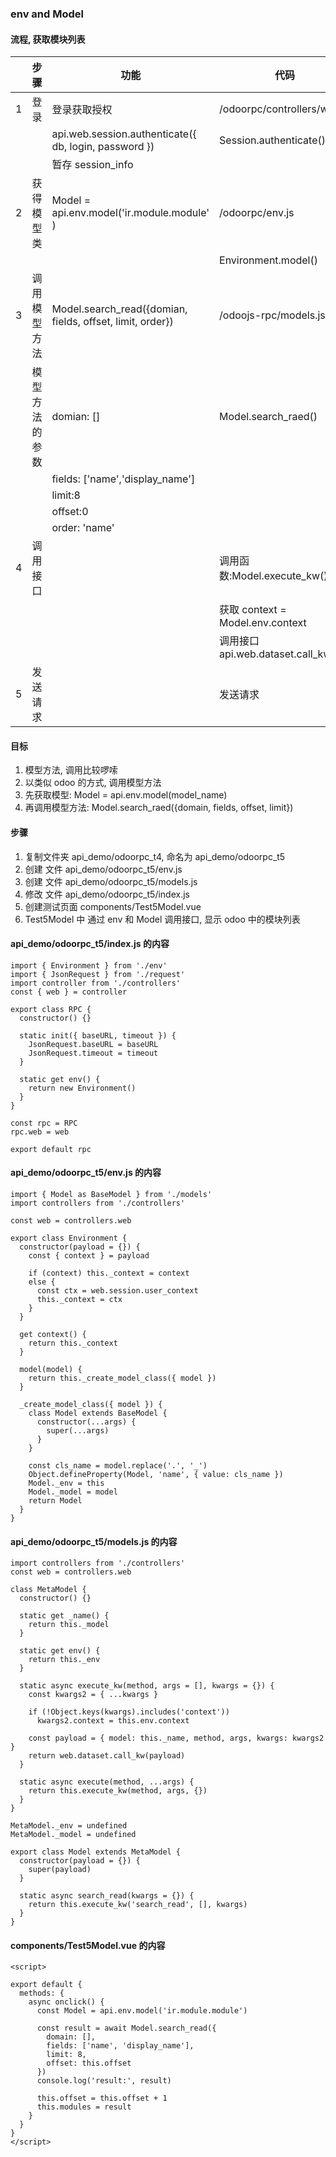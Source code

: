 ### env and Model

#### 流程, 获取模块列表

|     | 步骤           | 功能                                                      | 代码                               |
| --- | -------------- | --------------------------------------------------------- | ---------------------------------- |
| 1   | 登录           | 登录获取授权                                              | /odoorpc/controllers/web.js        |
|     |                | api.web.session.authenticate({ db, login, password })     | Session.authenticate()             |
|     |                | 暂存 session_info                                         |
| 2   | 获得模型类     | Model = api.env.model('ir.module.module' )                | /odoorpc/env.js                    |
|     |                |                                                           | Environment.model()                |
| 3   | 调用模型方法   | Model.search_read({domian, fields, offset, limit, order}) | /odoojs-rpc/models.js              |
|     | 模型方法的参数 | domian: []                                                | Model.search_raed()                |
|     |                | fields: ['name','display_name']                           |
|     |                | limit:8                                                   |
|     |                | offset:0                                                  |
|     |                | order: 'name'                                             |
| 4   | 调用接口       |                                                           | 调用函数:Model.execute_kw()        |
|     |                |                                                           | 获取 context = Model.env.context   |
|     |                |                                                           | 调用接口 api.web.dataset.call_kw() |
| 5   | 发送请求       |                                                           | 发送请求                           |

#### 目标

1. 模型方法, 调用比较啰嗦
2. 以类似 odoo 的方式, 调用模型方法
3. 先获取模型: Model = api.env.model(model_name)
4. 再调用模型方法: Model.search_raed({domain, fields, offset, limit})

#### 步骤

1. 复制文件夹 api_demo/odoorpc_t4, 命名为 api_demo/odoorpc_t5
2. 创建 文件 api_demo/odoorpc_t5/env.js
3. 创建 文件 api_demo/odoorpc_t5/models.js
4. 修改 文件 api_demo/odoorpc_t5/index.js
5. 创建测试页面 components/Test5Model.vue
6. Test5Model 中 通过 env 和 Model 调用接口, 显示 odoo 中的模块列表

#### api_demo/odoorpc_t5/index.js 的内容

```
import { Environment } from './env'
import { JsonRequest } from './request'
import controller from './controllers'
const { web } = controller

export class RPC {
  constructor() {}

  static init({ baseURL, timeout }) {
    JsonRequest.baseURL = baseURL
    JsonRequest.timeout = timeout
  }

  static get env() {
    return new Environment()
  }
}

const rpc = RPC
rpc.web = web

export default rpc
```

#### api_demo/odoorpc_t5/env.js 的内容

```
import { Model as BaseModel } from './models'
import controllers from './controllers'

const web = controllers.web

export class Environment {
  constructor(payload = {}) {
    const { context } = payload

    if (context) this._context = context
    else {
      const ctx = web.session.user_context
      this._context = ctx
    }
  }

  get context() {
    return this._context
  }

  model(model) {
    return this._create_model_class({ model })
  }

  _create_model_class({ model }) {
    class Model extends BaseModel {
      constructor(...args) {
        super(...args)
      }
    }

    const cls_name = model.replace('.', '_')
    Object.defineProperty(Model, 'name', { value: cls_name })
    Model._env = this
    Model._model = model
    return Model
  }
}

```

#### api_demo/odoorpc_t5/models.js 的内容

```
import controllers from './controllers'
const web = controllers.web

class MetaModel {
  constructor() {}

  static get _name() {
    return this._model
  }

  static get env() {
    return this._env
  }

  static async execute_kw(method, args = [], kwargs = {}) {
    const kwargs2 = { ...kwargs }

    if (!Object.keys(kwargs).includes('context'))
      kwargs2.context = this.env.context

    const payload = { model: this._name, method, args, kwargs: kwargs2 }
    return web.dataset.call_kw(payload)
  }

  static async execute(method, ...args) {
    return this.execute_kw(method, args, {})
  }
}

MetaModel._env = undefined
MetaModel._model = undefined

export class Model extends MetaModel {
  constructor(payload = {}) {
    super(payload)
  }

  static async search_read(kwargs = {}) {
    return this.execute_kw('search_read', [], kwargs)
  }
}

```

#### components/Test5Model.vue 的内容

```
<script>

export default {
  methods: {
    async onclick() {
      const Model = api.env.model('ir.module.module')

      const result = await Model.search_read({
        domain: [],
        fields: ['name', 'display_name'],
        limit: 8,
        offset: this.offset
      })
      console.log('result:', result)

      this.offset = this.offset + 1
      this.modules = result
    }
  }
}
</script>

```
